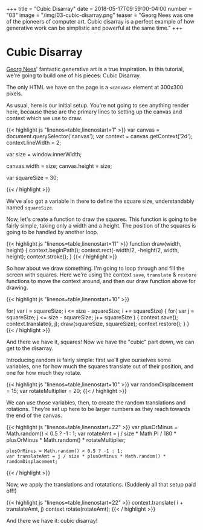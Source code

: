 +++
title = "Cubic Disarray"
date = 2018-05-17T09:59:00-04:00
number = "03"
image = "/img/03-cubic-disarray.png"
teaser = "Georg Nees was one of the pioneers of computer art. Cubic disarray is a perfect example of how generative work can be simplistic and powerful at the same time."
+++

# Cubic Disarray


[Georg Nees](https://en.wikipedia.org/wiki/Georg_Nees)' fantastic generative art is a true inspiration. In this tutorial, we're going to build one of his pieces: Cubic Disarray.

The only HTML we have on the page is a `<canvas>` element at 300x300 pixels.

As usual, here is our initial setup. You're not going to see anything render here, because these are the primary lines to setting up the canvas and context which we use to draw.

<div id="tmd-1" class="tmd-trigger" data-from="0" data-action="replace" data-to="all">
{{< highlight js "linenos=table,linenostart=1" >}}
var canvas = document.querySelector('canvas');
var context = canvas.getContext('2d');
context.lineWidth = 2;

var size = window.innerWidth;

canvas.width = size;
canvas.height = size;

var squareSize = 30;
  
{{< / highlight >}}
</div>

We've also got a variable in there to define the square size, understandably named `squareSize`.

Now, let's create a function to draw the squares. This function is going to be fairly simple, taking only a width and a height. The position of the squares is going to be handled by another loop.

<div id="tmd-2" class="tmd-trigger" data-from="12" data-action="inject" data-to="12">
{{< highlight js "linenos=table,linenostart=11" >}}
function draw(width, height) {
  context.beginPath();
  context.rect(-width/2, -height/2, width, height);
  context.stroke(); 
}
{{< / highlight >}}
</div>

So how about we draw something. I'm going to loop through and fill the screen  with squares. Here we're using the context `save`, `translate` & `restore` functions to move the context around, and then our draw function above for drawing.

<div id="tmd-3" class="tmd-trigger" data-action="inject" data-from="18" data-to="all">  
{{< highlight js "linenos=table,linenostart=10" >}}
 
for( var i = squareSize; i <= size - squareSize; i += squareSize) {
  for( var j = squareSize; j <= size - squareSize; j+= squareSize ) {
    context.save();
    context.translate(i, j);
    draw(squareSize, squareSize);
    context.restore();
  }
}
{{< / highlight >}}
</div>

And there we have it, squares! Now we have the "cubic" part down, we can get to the disarray. 

Introducing random is fairly simple: first we'll give ourselves some variables, one for how much the squares translate out of their position, and one for how much they rotate.

<div id="tmd-3" class="tmd-trigger" data-action="inject" data-from="11" data-to="11">  
{{< highlight js "linenos=table,linenostart=10" >}}
var randomDisplacement = 15;
var rotateMultiplier = 20;
{{< / highlight >}}
</div>

We can use those variables, then, to create the random translations and rotations. They're set up here to be larger numbers as they reach towards the end of the canvas.

<div id="tmd-3" class="tmd-trigger" data-action="inject" data-from="22" data-to="22">  
{{< highlight js "linenos=table,linenostart=22" >}}
    var plusOrMinus = Math.random() < 0.5 ? -1 : 1;
    var rotateAmt = j / size * Math.PI / 180 * plusOrMinus * Math.random() * rotateMultiplier;

    plusOrMinus = Math.random() < 0.5 ? -1 : 1;
    var translateAmt = j / size * plusOrMinus * Math.random() * randomDisplacement;
      
{{< / highlight >}}
</div>

Now, we apply the translations and rotatations. (Suddenly all that setup paid off!)

<div id="tmd-3" class="tmd-trigger" data-action="replace" data-from="29" data-to="30">  
{{< highlight js "linenos=table,linenostart=22" >}}
    context.translate( i + translateAmt, j)
    context.rotate(rotateAmt);
{{< / highlight >}}
</div>

And there we have it: cubic disarray!